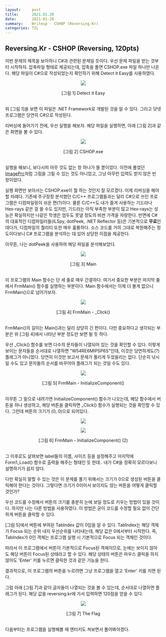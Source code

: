 ```yaml
---
layout:     post
title:      2021.01.20
date:       2021-01-20
summary:	Writeup - CSHOP (Reversing.Kr)
categories: TIL
---
```


## Reversing.Kr - CSHOP (Reversing, 120pts)

이번 문제의 제목을 보아하니 C#과 관련된 문제일 듯이다.
우선 문제 파일을 받는 것부터 시작하자. 압축파일 형태로 제공되는데, 압축을 풀면 CSHOP.exe 파일 하나만 나온다.
해당 파일이 C#으로 작성되었는지 확인하기 위해 Detect it Easy를 사용하였다.

<p align="center"><img src="https://user-images.githubusercontent.com/75083364/105133199-a97c0580-5b2f-11eb-8971-3d25257a8ae7.png"></p>
<center>[그림 1] Detect it Easy</center><br>

위 [그림 1]을 보면 이 파일은 .NET Framework로 개발된 것을 알 수 있다.
그리고 닷넷 프로그램은 당연히 C#으로 작성된다.

리버싱에 들어가기 전에, 우선 실행을 해보자. 해당 파일을 실행하면, 아래 [그림 2]과 같은 화면을 볼 수 있다.

<p align="center"><img src="https://user-images.githubusercontent.com/75083364/105133202-aaad3280-5b2f-11eb-97b6-88c02efe2467.png"></p>
<center>[그림 2] CSHOP.exe</center><br>

실행을 해보니, 보다시피 아무 것도 없는 창 하나가 뜰 뿐이었다. 이전에 풀었던 [ImagePrc](https://jiubee.github.io/til/2021/01/16/TIL)처럼 그림을 그릴 수 있는 것도 아니었고, 그냥 아무런 입력도 받지 않은 빈 창이었다.

실행 화면만 보아서는 CSHOP.exe이 뭘 하는 것인지 잘 모르겠다. 이제 리버싱을 해야 할 차례다.
기존에 주구장창 분석했던 C/C++ 프로그램들과는 달리 C#으로 쓰인 프로그램은 디컴파일링이 쉬운 편(?)이다.
물론 C/C++도 내가 즐겨 사용하는 기드라나 Hex-rays 같은 걸 쓸 수도 있지만, 기드라는 아직 부족한 부분이 많고 Hex-rays는 성능은 확실하지만 나같은 학생은 엄두도 못낼 정도의 비싼 가격을 자랑한다.
반면에 C#의 대표적인 디컴파일러들(ILSpy, dotPeek, .NET Reflector 등)은 기본적으로 **무료**인 데다가, 디컴파일의 퀄리티 또한 매우 훌륭하다. 소스 코드를 거의 그대로 복원해주는 정도이다보니 C# 프로그램을 분석하는 데 있어 상당한 이점을 제공한다.

아무튼, 나는 dotPeek을 사용하여 해당 파일을 분석해보았다.

<p align="center"><img src="https://user-images.githubusercontent.com/75083364/105133203-ab45c900-5b2f-11eb-9404-d53c6d998479.png"></p>
<center>[그림 3] Main</center><br>

이 프로그램의 Main 함수는 단 세 줄로 매우 간결하다. 여기서 중요한 부분은 마지막 줄에서 FrmMain() 함수를 실행하는 부분이다.
Main 함수에서는 이제 더 볼게 없으니 FrmMain()으로 넘어가보자.

<p align="center"><img src="https://user-images.githubusercontent.com/75083364/105133204-ab45c900-5b2f-11eb-9009-b068f8c74314.png"></p>
<center>[그림 4] FrmMain - _Click()</center><br>

FrmMain()의 길이는 Main()과는 달리 상당히 긴 편이다. 다만 중요하다고 생각되는 부분은 위 [그림 4]에서 나타난 부분 정도만 보면 될 듯 하다.

우선 _Click() 함수를 보면 다수의 문자들이 나열되어 있는 것을 확인할 수 있다. 이렇게 보이는 문자들을 순서대로 나열하면 "W54RE6MIPSP6S"인데, 이것은 당연하게도(?) 플래그가 아니었다. 당연히 이것만 보고서 문제가 풀리게 두었을리는 없다. 단순히 낚시일 수도 있고 문자들의 순서를 바꾸어야 플래그가 되는 것일 수도 있다.

<p align="center"><img src="https://user-images.githubusercontent.com/75083364/105133206-abde5f80-5b2f-11eb-9633-8ae7ad6a6a5a.png"></p>
<center>[그림 5] FrmMain - InitializeComponent()</center><br>

아무튼 그 밑으로 내려가면 InitializeComponent() 함수가 나오는데, 해당 함수에서 버튼을 하나 생성하고, 해당 버튼을 클릭하면 _Click() 함수가 실행되는 것을 확인할 수 있다. 그런데 버튼의 크기가 (0, 0)으로 되어있다.

<p align="center"><img src="https://user-images.githubusercontent.com/75083364/105133207-abde5f80-5b2f-11eb-9df8-75688a43d655.png"></p>
<p align="center"><img src="https://user-images.githubusercontent.com/75083364/105133208-ac76f600-5b2f-11eb-9eae-e4cdb0b6a18f.png"></p>
<center>[그림 6] FrmMain - InitializeComponent() (2)</center><br>

그 이후로도 살펴보면 label들의 이름, 사이즈 등을 설정해주고 마지막에 Form1_Load() 함수로 출력을 해주는 형태인 듯 한데.. 내가 C#을 정확히 모르다보니 설명하기가 쉽지 않다.

다만 확실히 말할 수 있는 것은 이 문제를 풀기 위해서는 크기가 0으로 생성된 버튼을 클릭해야 한다는 것이다.
그렇다면 크기가 0이어서 보이지도 않는 버튼을 어떻게 클릭할 것인가?

우선 코드를 수정해서 버튼의 크기를 충분히 눈에 보일 정도로 키우는 방법이 있을 것이다. 하지만 나는 다른 방법을 사용하였다.
이 방법은 굳이 코드를 수정할 필요 없이 간단하게 버튼을 클릭할 수 있다.

[그림 5]에서 버튼에 부여된 TabIndex 값이 0임을 알 수 있다. TabIndex는 해당 객체가 Focus 되는 순위 내지 우선순위를 나타내는데, 해당 값은 0에서부터 시작한다. 즉, TabIndex가 0인 객체는 프로그램 실행 시 기본적으로 Focus 되는 객체인 것이다.

따라서 이 프로그램에서 버튼이 기본적으로 Focus된 객체이므로, 눈에는 보이지 않아도 해당 버튼이 Focus된 상태라고 할 수 있다. 해당 상태의 버튼은 마우스 클릭을 하지 않아도 'Enter' 키를 누르면 클릭한 것과 같은 기능을 한다.

결과적으로, 이 프로그램의 버튼을 누르려면 그냥 프로그램을 열고 'Enter' 키를 치면 된다.

그럼 아래 [그림 7]과 같이 글자들이 나열되는 것을 볼 수 있는데, 순서대로 나열하면 플래그가 된다.
해당 값을 reversing.kr에 가서 입력하면 120점을 얻을 수 있다.

<p align="center"><img src="https://user-images.githubusercontent.com/75083364/105133210-ac76f600-5b2f-11eb-90e8-399556296ce5.png"></p>
<center>[그림 7] The Flag</center><br>

다음부터는 프로그램을 실행해볼 때 엔터키도 쳐보면서 풀어봐야겠다.